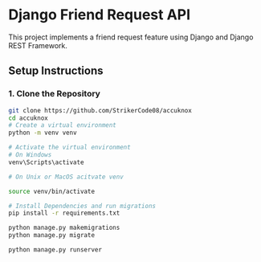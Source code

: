 # Django Friend Request API

This project implements a friend request feature using Django and Django REST Framework.

## Setup Instructions

### 1. Clone the Repository

```bash
git clone https://github.com/StrikerCode08/accuknox
cd accuknox
# Create a virtual environment
python -m venv venv

# Activate the virtual environment
# On Windows
venv\Scripts\activate

# On Unix or MacOS acitvate venv

source venv/bin/activate

# Install Dependencies and run migrations
pip install -r requirements.txt

python manage.py makemigrations
python manage.py migrate

python manage.py runserver

